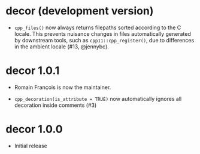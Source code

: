 # decor (development version)

* `cpp_files()` now always returns filepaths sorted according to the C locale.
  This prevents nuisance changes in files automatically generated by downstream tools, such as `cpp11::cpp_register()`, due to differences in the ambient locale (#13, @jennybc).

# decor 1.0.1

* Romain François is now the maintainer.

* `cpp_decoration(is_attribute = TRUE)` now automatically ignores all decoration inside comments (#3)

# decor 1.0.0

* Initial release
